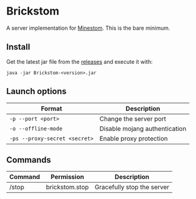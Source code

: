 # Brickstom

A server implementation for [Minestom](https://github.com/Minestom/Minestom). This is the bare minimum.

## Install

Get the latest jar file from the [releases](https://github.com/GufliMC/Brickstom/releases) and execute it with:

```
java -jar Brickstom-<version>.jar
```

## Launch options

| Format                            | Description                   |
|-----------------------------------|-------------------------------|
| ```-p --port <port>```            | Change the server port        |
| ```-o --offline-mode```           | Disable mojang authentication |
| ```-ps --proxy-secret <secret>``` | Enable proxy protection       |


## Commands

| Command | Permission     | Description                |
|---------|----------------|----------------------------|
| /stop   | brickstom.stop | Gracefully stop the server |